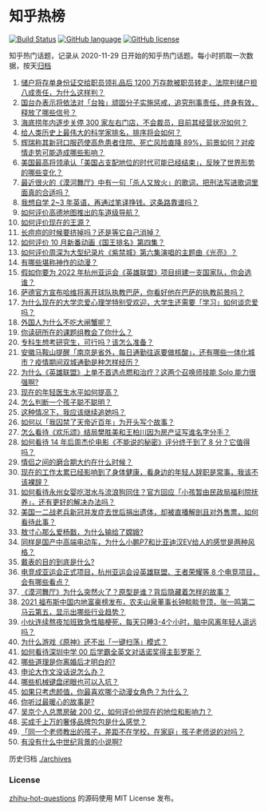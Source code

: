 # 知乎热榜
[![Build Status](https://github.com/ToWeLong/zhihu-hot-questions/workflows/CI/badge.svg)](https://github.com/ToWeLong/zhihu-hot-questions/actions)
[![GitHub language](https://img.shields.io/badge/language-golang-orange.svg)](https://golang.org/)
[![GitHub license](https://img.shields.io/github/license/ToWeLong/zhihu-hot-questions)](https://github.com/ToWeLong/zhihu-hot-questions/blob/main/LICENSE)

知乎热门话题，记录从 2020-11-29 日开始的知乎热门话题。每小时抓取一次数据，按天[归档](./archives)

<!-- BEGIN -->

1. [储户将存单身份证交给职员领礼品后 1200 万存款被职员转走，法院判储户担八成责任，为什么这样判？](https://www.zhihu.com/question/496486315)
1. [国台办表示将依法对「台独」顽固分子实施惩戒，追究刑事责任，终身有效，释放了哪些信号？](https://www.zhihu.com/question/496832582)
1. [海底捞年内逐步关停 300 家左右门店，不会裁员，目前其经营状况如何？](https://www.zhihu.com/question/496881758)
1. [给人类历史上最伟大的科学家排名，排序将会如何？](https://www.zhihu.com/question/299165847)
1. [辉瑞称其新冠口服药使高危患者住院、死亡风险直降 89%，前景如何？对疫情走势可能造成哪些影响？](https://www.zhihu.com/question/496885269)
1. [美国最高将领承认「美国占支配地位的时代可能已经结束」，反映了世界形势的哪些变化？](https://www.zhihu.com/question/496569142)
1. [最近很火的《漠河舞厅》中有一句「杀人又放火」的歌词，把刑法写进歌词里面真的合适吗？](https://www.zhihu.com/question/495178181)
1. [我想自学 2~3 年英语，再通过笔译挣钱。这条路靠谱吗？](https://www.zhihu.com/question/35115182)
1. [如何评价高德地图推出的车道级导航？](https://www.zhihu.com/question/495687337)
1. [如何评价现在的王源？](https://www.zhihu.com/question/338091436)
1. [长痘痘的时候要挤掉吗？还是等它自己消掉？](https://www.zhihu.com/question/355563541)
1. [如何评价 10 月新番动画《国王排名》第四集？](https://www.zhihu.com/question/496559602)
1. [如何评价周深为大型纪录片《紫禁城》第六集演唱的主题曲《光亮》？](https://www.zhihu.com/question/496929371)
1. [有哪些堪称神作的动漫？](https://www.zhihu.com/question/49310040)
1. [假如你要为 2022 年杭州亚运会《英雄联盟》项目组建一支国家队，你会选谁？](https://www.zhihu.com/question/496008839)
1. [萨德官方宣布哈维将离开球队执教巴萨，你看好他在巴萨的执教前景吗？](https://www.zhihu.com/question/496881817)
1. [为什么现在的大学恋爱心理学特别受欢迎，大学生还需要「学习」如何谈恋爱吗？](https://www.zhihu.com/question/496378926)
1. [外国人为什么不吃大闸蟹呢？](https://www.zhihu.com/question/21709426)
1. [你读研所在的课题组教会了你什么？](https://www.zhihu.com/question/496099468)
1. [专科生想考研究生，可行吗？该怎么准备？](https://www.zhihu.com/question/480044496)
1. [安徽马鞍山提醒「南京是省外，每日通勤往返要做核酸」，还有哪些一体化城市？疫情期间双城通勤是种怎样经历？](https://www.zhihu.com/question/496755865)
1. [为什么《英雄联盟》上单不首选点燃和治疗？这两个召唤师技能 Solo 能力很强啊?](https://www.zhihu.com/question/496464565)
1. [现在的年轻医生水平如何提高？](https://www.zhihu.com/question/491084968)
1. [怎么判断一个孩子聪不聪明？](https://www.zhihu.com/question/460441961)
1. [这种情况下，我应该继续追她吗？](https://www.zhihu.com/question/489383806)
1. [如何以「我囚禁了天帝近百年」为开头写个故事？](https://www.zhihu.com/question/436573312)
1. [怎么看待《欢乐颂》结局樊胜美和王柏川因为房产证写谁名字分手？](https://www.zhihu.com/question/60332816)
1. [如何看待 14 年后周杰伦电影《不能说的秘密》评分终于到了 8 分？它值得吗？](https://www.zhihu.com/question/496475973)
1. [情侣之间的磨合期大约在什么时候？](https://www.zhihu.com/question/63472588)
1. [现在的工作太累已经影响到了身体健康，看身边的年轻人辞职是常事，我该不该裸辞？](https://www.zhihu.com/question/496688420)
1. [如何看待永州女婴吃泔水与流浪狗同住？官方回应「小孩暂由民政局福利院抚养」，还有更好的解决办法吗？](https://www.zhihu.com/question/496482821)
1. [美国一二战老兵新冠并发症去世后捐出遗体，却被直播解剖且对外售票，如何看待此事？](https://www.zhihu.com/question/496639149)
1. [敖寸心那么爱杨戬，为什么输给了嫦娥?](https://www.zhihu.com/question/407411384)
1. [同样是国产中高端电动车，为什么小鹏P7和比亚迪汉EV给人的感觉是两种风格？](https://www.zhihu.com/question/486811480)
1. [戴表的目的到底是什么?](https://www.zhihu.com/question/494578214)
1. [电竞成亚运会正式项目，杭州亚运会设英雄联盟、王者荣耀等 8 个电竞项目，会有哪些看点？](https://www.zhihu.com/question/496831601)
1. [《漠河舞厅》为什么突然火了？原型是谁？背后隐藏着怎样的故事？](https://www.zhihu.com/question/496196976)
1. [2021 福布斯中国内地富豪榜发布，农夫山泉董事长钟睒睒登顶，张一鸣第二马云第五，显示出哪些行业趋势？](https://www.zhihu.com/question/496513398)
1. [小伙连续熬夜加班致急性脑梗死，每天只睡3-4个小时，脑中风离年轻人遥远吗？](https://www.zhihu.com/question/496136212)
1. [为什么游戏《原神》还不出「一键扫荡」模式？](https://www.zhihu.com/question/494333835)
1. [如何看待深圳中学 00 后学霸全英文对话诺奖得主彭罗斯？](https://www.zhihu.com/question/496518583)
1. [哪些道理是你离婚后才明白的?](https://www.zhihu.com/question/265158687)
1. [申论大作文没话说怎么办？](https://www.zhihu.com/question/379824583)
1. [哪些机械键盘闭眼也可以入坑？](https://www.zhihu.com/question/380566492)
1. [如果只考虑颜值，你最喜欢哪个动漫女角色？为什么？](https://www.zhihu.com/question/490353604)
1. [你听过最暖心的故事是?](https://www.zhihu.com/question/31269404)
1. [吴京个人总票房破 200 亿，如何评价他现在的地位和影响力？](https://www.zhihu.com/question/486474365)
1. [买成千上万的奢侈品牌包包是什么感觉？](https://www.zhihu.com/question/495124833)
1. [「同一个老师教出的孩子，差距不在学校，在家庭」孩子老师说的对吗？](https://www.zhihu.com/question/495021257)
1. [有没有什么中世纪背景的小说啊?](https://www.zhihu.com/question/485110243)

<!-- END -->

历史归档 [./archives](./archives)


### License
[zhihu-hot-questions](https://github.com/towelong/zhihu-hot-questions) 的源码使用 MIT License 发布。